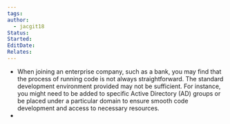 ```yaml
---
tags: 
author:
  - jacgit18
Status: 
Started: 
EditDate: 
Relates:
---
```

- When joining an enterprise company, such as a bank, you may find that the process of running code is not always straightforward. The standard development environment provided may not be sufficient. For instance, you might need to be added to specific Active Directory (AD) groups or be placed under a particular domain to ensure smooth code development and access to necessary resources.
- 